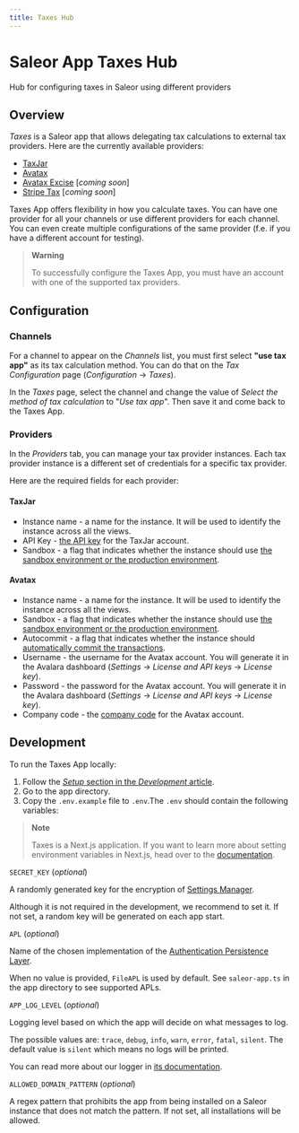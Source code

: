 ```yaml
---
title: Taxes Hub
---
```


# Saleor App Taxes Hub

Hub for configuring taxes in Saleor using different providers

## Overview

_Taxes_ is a Saleor app that allows delegating tax calculations to external tax providers. Here are the currently available providers:

- [TaxJar](https://www.taxjar.com/)
- [Avatax](https://www.avalara.com/us/en/products/calculations.html)
- [Avatax Excise](https://developer.avalara.com/excise/) [_coming soon_]
- [Stripe Tax](https://stripe.com/tax) [_coming soon_]

Taxes App offers flexibility in how you calculate taxes. You can have one provider for all your channels or use different providers for each channel. You can even create multiple configurations of the same provider (f.e. if you have a different account for testing).

> **Warning**
>
> To successfully configure the Taxes App, you must have an account with one of the supported tax providers.

## Configuration

### Channels

For a channel to appear on the _Channels_ list, you must first select **"use tax app"** as its tax calculation method. You can do that on the _Tax Configuration_ page (_Configuration_ → _Taxes_).

In the _Taxes_ page, select the channel and change the value of _Select the method of tax calculation_ to "_Use tax app_". Then save it and come back to the Taxes App.

### Providers

In the _Providers_ tab, you can manage your tax provider instances. Each tax provider instance is a different set of credentials for a specific tax provider.

Here are the required fields for each provider:

#### TaxJar

- Instance name - a name for the instance. It will be used to identify the instance across all the views.
- API Key - [the API key](https://developers.taxjar.com/api/reference/#authentication) for the TaxJar account.
- Sandbox - a flag that indicates whether the instance should use [the sandbox environment or the production environment](https://developers.taxjar.com/api/reference/#sandbox-environment).

#### Avatax

- Instance name - a name for the instance. It will be used to identify the instance across all the views.
- Sandbox - a flag that indicates whether the instance should use [the sandbox environment or the production environment](https://developer.avalara.com/erp-integration-guide/sales-tax-badge/authentication-in-avatax/sandbox-vs-production/).
- Autocommit - a flag that indicates whether the instance should [automatically commit the transactions](https://developer.avalara.com/communications/dev-guide_rest_v2/commit-uncommit/).
- Username - the username for the Avatax account. You will generate it in the Avalara dashboard (_Settings_ → _License and API keys_ → _License key_).
- Password - the password for the Avatax account. You will generate it in the Avalara dashboard (_Settings_ → _License and API keys_ → _License key_).
- Company code - the [company code](https://developer.avalara.com/ecommerce-integration-guide/sales-tax-badge/transactions/simple-transactions/company-codes/) for the Avatax account.

## Development

To run the Taxes App locally:

1. Follow the [_Setup_ section in the _Development_ article](https://docs.saleor.io/docs/3.x/developer/app-store/development#setup).
2. Go to the app directory.
3. Copy the `.env.example` file to `.env`.The `.env` should contain the following variables:

> **Note**
>
> Taxes is a Next.js application. If you want to learn more about setting environment variables in Next.js, head over to the [documentation](https://nextjs.org/docs/basic-features/environment-variables).

`SECRET_KEY` (_optional_)

A randomly generated key for the encryption of [Settings Manager](https://github.com/saleor/saleor-app-sdk/blob/main/docs/settings-manager.md).

Although it is not required in the development, we recommend to set it. If not set, a random key will be generated on each app start.

`APL` (_optional_)

Name of the chosen implementation of the [Authentication Persistence Layer](https://github.com/saleor/saleor-app-sdk/blob/main/docs/apl.md).

When no value is provided, `FileAPL` is used by default. See `saleor-app.ts` in the app directory to see supported APLs.

`APP_LOG_LEVEL` (_optional_)

Logging level based on which the app will decide on what messages to log.

The possible values are: `trace`, `debug`, `info`, `warn`, `error`, `fatal`, `silent`. The default value is `silent` which means no logs will be printed.

You can read more about our logger in [its documentation](https://getpino.io/#/docs/api?id=loggerlevel-string-gettersetter).

`ALLOWED_DOMAIN_PATTERN` (_optional_)

A regex pattern that prohibits the app from being installed on a Saleor instance that does not match the pattern. If not set, all installations will be allowed.
